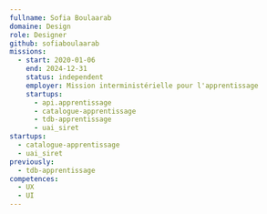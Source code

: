 ```yaml
---
fullname: Sofia Boulaarab
domaine: Design
role: Designer
github: sofiaboulaarab
missions:
  - start: 2020-01-06
    end: 2024-12-31
    status: independent
    employer: Mission interministérielle pour l'apprentissage
    startups:
      - api.apprentissage
      - catalogue-apprentissage
      - tdb-apprentissage
      - uai_siret
startups:
  - catalogue-apprentissage
  - uai_siret
previously:
  - tdb-apprentissage
competences:
  - UX
  - UI
---
```

